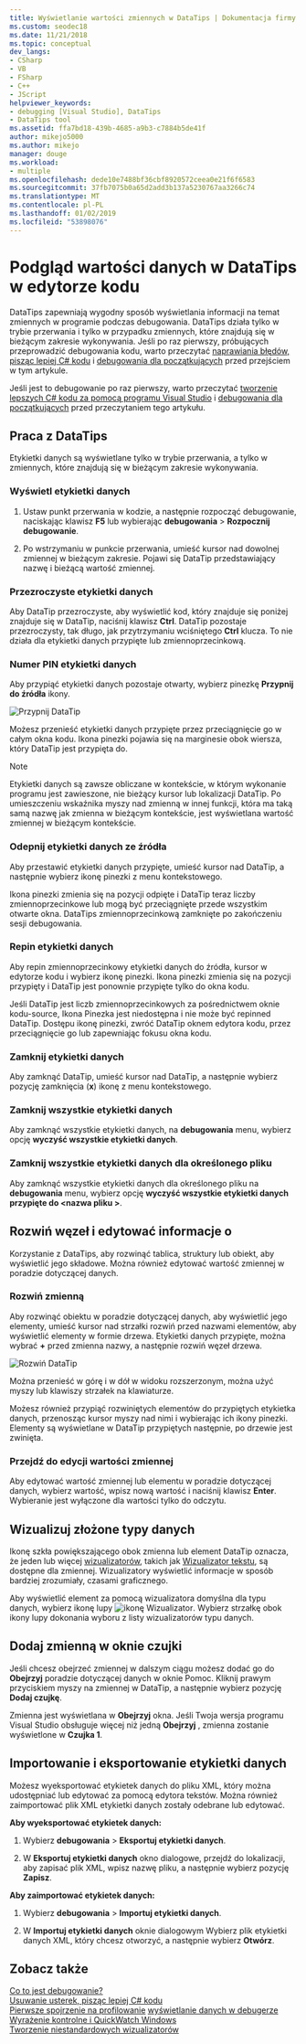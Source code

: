 ```yaml
---
title: Wyświetlanie wartości zmiennych w DataTips | Dokumentacja firmy Microsoft
ms.custom: seodec18
ms.date: 11/21/2018
ms.topic: conceptual
dev_langs:
- CSharp
- VB
- FSharp
- C++
- JScript
helpviewer_keywords:
- debugging [Visual Studio], DataTips
- DataTips tool
ms.assetid: ffa7bd18-439b-4685-a9b3-c7884b5de41f
author: mikejo5000
ms.author: mikejo
manager: douge
ms.workload:
- multiple
ms.openlocfilehash: dede10e7488bf36cbf8920572ceea0e21f6f6583
ms.sourcegitcommit: 37fb7075b0a65d2add3b137a5230767aa3266c74
ms.translationtype: MT
ms.contentlocale: pl-PL
ms.lasthandoff: 01/02/2019
ms.locfileid: "53898076"
---
```

# <a name="view-data-values-in-datatips-in-the-code-editor"></a>Podgląd wartości danych w DataTips w edytorze kodu

DataTips zapewniają wygodny sposób wyświetlania informacji na temat zmiennych w programie podczas debugowania. DataTips działa tylko w trybie przerwania i tylko w przypadku zmiennych, które znajdują się w bieżącym zakresie wykonywania. Jeśli po raz pierwszy, próbujących przeprowadzić debugowania kodu, warto przeczytać [naprawiania błędów, pisząc lepiej C# kodu](../debugger/write-better-code-with-visual-studio.md) i [debugowania dla początkujących](../debugger/debugging-absolute-beginners.md) przed przejściem w tym artykule.

Jeśli jest to debugowanie po raz pierwszy, warto przeczytać [tworzenie lepszych C# kodu za pomocą programu Visual Studio](../debugger/write-better-code-with-visual-studio.md) i [debugowania dla początkujących](../debugger/debugging-absolute-beginners.md) przed przeczytaniem tego artykułu.
  
## <a name="work-with-datatips"></a>Praca z DataTips

Etykietki danych są wyświetlane tylko w trybie przerwania, a tylko w zmiennych, które znajdują się w bieżącym zakresie wykonywania.

### <a name="display-a-datatip"></a>Wyświetl etykietki danych  
  
1. Ustaw punkt przerwania w kodzie, a następnie rozpocząć debugowanie, naciskając klawisz **F5** lub wybierając **debugowania** > **Rozpocznij debugowanie**.
  
1. Po wstrzymaniu w punkcie przerwania, umieść kursor nad dowolnej zmiennej w bieżącym zakresie. Pojawi się DataTip przedstawiający nazwę i bieżącą wartość zmiennej.

### <a name="make-a-datatip-transparent"></a>Przezroczyste etykietki danych  

Aby DataTip przezroczyste, aby wyświetlić kod, który znajduje się poniżej znajduje się w DataTip, naciśnij klawisz **Ctrl**. DataTip pozostaje przezroczysty, tak długo, jak przytrzymaniu wciśniętego **Ctrl** klucza. To nie działa dla etykietki danych przypięte lub zmiennoprzecinkową.  
### <a name="pin-a-datatip"></a>Numer PIN etykietki danych

Aby przypiąć etykietki danych pozostaje otwarty, wybierz pinezkę **Przypnij do źródła** ikony. 

![Przypnij DataTip](../debugger/media/dbg-tips-data-tips-pinned.png "przypiąć etykietki danych")

Możesz przenieść etykietki danych przypięte przez przeciągnięcie go w całym okna kodu. Ikona pinezki pojawia się na marginesie obok wiersza, który DataTip jest przypięta do. 

>[!NOTE]
>Etykietki danych są zawsze obliczane w kontekście, w którym wykonanie programu jest zawieszone, nie bieżący kursor lub lokalizacji DataTip. Po umieszczeniu wskaźnika myszy nad zmienną w innej funkcji, która ma taką samą nazwę jak zmienna w bieżącym kontekście, jest wyświetlana wartość zmiennej w bieżącym kontekście.
  
### <a name="unpin-a-datatip-from-source"></a>Odepnij etykietki danych ze źródła

Aby przestawić etykietki danych przypięte, umieść kursor nad DataTip, a następnie wybierz ikonę pinezki z menu kontekstowego. 

Ikona pinezki zmienia się na pozycji odpięte i DataTip teraz liczby zmiennoprzecinkowe lub mogą być przeciągnięte przede wszystkim otwarte okna. DataTips zmiennoprzecinkową zamknięte po zakończeniu sesji debugowania.  
  
### <a name="repin-a-datatip"></a>Repin etykietki danych  
  
Aby repin zmiennoprzecinkowy etykietki danych do źródła, kursor w edytorze kodu i wybierz ikonę pinezki. Ikona pinezki zmienia się na pozycji przypięty i DataTip jest ponownie przypięte tylko do okna kodu. 

Jeśli DataTip jest liczb zmiennoprzecinkowych za pośrednictwem oknie kodu-source, Ikona Pinezka jest niedostępna i nie może być repinned DataTip. Dostępu ikonę pinezki, zwróć DataTip oknem edytora kodu, przez przeciągnięcie go lub zapewniając fokusu okna kodu. 
  
### <a name="close-a-datatip"></a>Zamknij etykietki danych  
  
Aby zamknąć DataTip, umieść kursor nad DataTip, a następnie wybierz pozycję zamknięcia (**x**) ikonę z menu kontekstowego.  
  
### <a name="close-all-datatips"></a>Zamknij wszystkie etykietki danych  
  
Aby zamknąć wszystkie etykietki danych, na **debugowania** menu, wybierz opcję **wyczyść wszystkie etykietki danych**.  
  
### <a name="close-all-datatips-for-a-specific-file"></a>Zamknij wszystkie etykietki danych dla określonego pliku  
  
Aby zamknąć wszystkie etykietki danych dla określonego pliku na **debugowania** menu, wybierz opcję **wyczyść wszystkie etykietki danych przypięte do \<nazwa pliku >**.  
  
## <a name="expand-and-edit-information"></a>Rozwiń węzeł i edytować informacje o  
Korzystanie z DataTips, aby rozwinąć tablica, struktury lub obiekt, aby wyświetlić jego składowe. Można również edytować wartość zmiennej w poradzie dotyczącej danych.  
  
### <a name="expand-a-variable"></a>Rozwiń zmienną

Aby rozwinąć obiektu w poradzie dotyczącej danych, aby wyświetlić jego elementy, umieść kursor nad strzałki rozwiń przed nazwami elementów, aby wyświetlić elementy w formie drzewa. Etykietki danych przypięte, można wybrać **+** przed zmienna nazwy, a następnie rozwiń węzeł drzewa. 

![Rozwiń DataTip](../debugger/media/dbg-tour-data-tips.png "rozwiń etykietki danych")

Można przenieść w górę i w dół w widoku rozszerzonym, można użyć myszy lub klawiszy strzałek na klawiaturze. 

Możesz również przypiąć rozwiniętych elementów do przypiętych etykietka danych, przenosząc kursor myszy nad nimi i wybierając ich ikony pinezki. Elementy są wyświetlane w DataTip przypiętych następnie, po drzewie jest zwinięta. 

### <a name="edit-the-value-of-a-variable"></a>Przejdź do edycji wartości zmiennej

Aby edytować wartość zmiennej lub elementu w poradzie dotyczącej danych, wybierz wartość, wpisz nową wartość i naciśnij klawisz **Enter**. Wybieranie jest wyłączone dla wartości tylko do odczytu.  

## <a name="visualize-complex-data-types"></a>Wizualizuj złożone typy danych  

Ikonę szkła powiększającego obok zmienna lub element DataTip oznacza, że jeden lub więcej [wizualizatorów](../debugger/create-custom-visualizers-of-data.md), takich jak [Wizualizator tekstu](../debugger/string-visualizer-dialog-box.md), są dostępne dla zmiennej. Wizualizatory wyświetlić informacje w sposób bardziej zrozumiały, czasami graficznego.
  
Aby wyświetlić element za pomocą wizualizatora domyślna dla typu danych, wybierz ikonę lupy ![ikonę Wizualizator](../debugger/media/dbg-tips-visualizer-icon.png "ikonę Wizualizator"). Wybierz strzałkę obok ikony lupy dokonania wyboru z listy wizualizatorów typu danych.  

## <a name="add-a-variable-to-a-watch-window"></a>Dodaj zmienną w oknie czujki  

Jeśli chcesz obejrzeć zmiennej w dalszym ciągu możesz dodać go do **Obejrzyj** poradzie dotyczącej danych w oknie Pomoc. Kliknij prawym przyciskiem myszy na zmiennej w DataTip, a następnie wybierz pozycję **Dodaj czujkę**. 

Zmienna jest wyświetlana w **Obejrzyj** okna. Jeśli Twoja wersja programu Visual Studio obsługuje więcej niż jedną **Obejrzyj** , zmienna zostanie wyświetlone w **Czujka 1**. 
  
## <a name="import-and-export-datatips"></a>Importowanie i eksportowanie etykietki danych  

Możesz wyeksportować etykietek danych do pliku XML, który można udostępniać lub edytować za pomocą edytora tekstów. Można również zaimportować plik XML etykietki danych zostały odebrane lub edytować. 
  
**Aby wyeksportować etykietek danych:** 
  
1. Wybierz **debugowania** > **Eksportuj etykietki danych**.  
   
1. W **Eksportuj etykietki danych** okno dialogowe, przejdź do lokalizacji, aby zapisać plik XML, wpisz nazwę pliku, a następnie wybierz pozycję **Zapisz**.  
  
**Aby zaimportować etykietek danych:** 
  
1. Wybierz **debugowania** > **Importuj etykietki danych**.  
   
1. W **Importuj etykietki danych** oknie dialogowym Wybierz plik etykietki danych XML, który chcesz otworzyć, a następnie wybierz **Otwórz**.  

## <a name="see-also"></a>Zobacz także  
 [Co to jest debugowanie?](../debugger/what-is-debugging.md)  
 [Usuwanie usterek, pisząc lepiej C# kodu](../debugger/write-better-code-with-visual-studio.md)  
 [Pierwsze spojrzenie na profilowanie](../debugger/debugger-feature-tour.md) [wyświetlanie danych w debugerze](../debugger/viewing-data-in-the-debugger.md)   
 [Wyrażenie kontrolne i QuickWatch Windows](../debugger/watch-and-quickwatch-windows.md)   
 [Tworzenie niestandardowych wizualizatorów](../debugger/create-custom-visualizers-of-data.md)   
